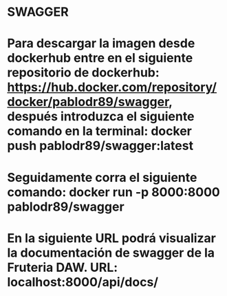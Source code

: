 # SWAGGER

# Para descargar la imagen desde dockerhub entre en el siguiente repositorio de dockerhub: https://hub.docker.com/repository/docker/pablodr89/swagger, después introduzca el siguiente comando en la terminal: docker push pablodr89/swagger:latest
# Seguidamente corra el siguiente comando: docker run -p 8000:8000 pablodr89/swagger
# En la siguiente URL podrá visualizar la documentación de swagger de la Fruteria DAW. URL: localhost:8000/api/docs/
